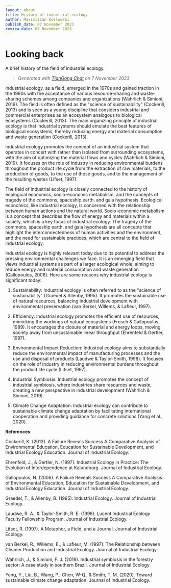 ```yaml
---
layout: about
title: History of industrial ecology
author: Maximilian Koslowski
publish_date: 07 November 2023
review_date: 07 November 2023
---
```


# Looking back

A brief history of the field of industrial ecology.

> *Generated with [TianGong Chat](https://chat.tiangong.world/) on 7 November 2023*

Industrial ecology, as a field, emerged in the 1970s and gained traction in the 1990s with the acceptance of various resource-sharing and waste-sharing schemes among companies and organizations (Wahrlich \& Simioni, 2019). The field is often defined as the "science of sustainability" (Cockerill, 2013) and is seen as a young discipline that considers industrial and commercial enterprises as an ecosystem analogous to biological ecosystems (Cockerill, 2013). The main organizing principle of industrial ecology is that industrial systems should emulate the best features of biological ecosystems, thereby reducing energy and material consumption and waste generation (Cockerill, 2013).

Industrial ecology promotes the concept of an industrial system that operates in concert with rather than isolated from surrounding ecosystems, with the aim of optimizing the material flows and cycles (Wahrlich \& Simioni, 2019). It focuses on the role of industry in reducing environmental burdens throughout the product life cycle from the extraction of raw materials, to the production of goods, to the use of those goods, and to the management of the resulting wastes (Lifset, 1997).

The field of industrial ecology is closely connected to the history of ecological economics, socio-economic metabolism, and the concepts of tragedy of the commons, spaceship earth, and gaia hypothesis. Ecological economics, like industrial ecology, is concerned with the relationship between human actions and the natural world. Socio-economic metabolism is a concept that describes the flow of energy and materials within a society, which is a key focus of industrial ecology. The tragedy of the commons, spaceship earth, and gaia hypothesis are all concepts that highlight the interconnectedness of human activities and the environment, and the need for sustainable practices, which are central to the field of industrial ecology.

Industrial ecology is highly relevant today due to its potential to address the pressing environmental challenges we face. It is an emerging field that views industrial systems as part of a larger ecological whole, aiming to reduce energy and material consumption and waste generation (Gallopoulos, 2006). Here are some reasons why industrial ecology is significant today:

1. Sustainability: Industrial ecology is often referred to as the "science of sustainability" (Graedel \& Allenby, 1995). It promotes the sustainable use of natural resources, balancing industrial development with environmental preservation (van Berkel, Willems, \& Lafleur, 1997).

2. Efficiency: Industrial ecology promotes the efficient use of resources, mimicking the workings of natural ecosystems (Frosch & Gallopoulos, 1989). It encourages the closure of material and energy loops, moving society away from unsustainable linear throughput (Ehrenfeld \& Gertler, 1997).

3. Environmental Impact Reduction: Industrial ecology aims to substantially reduce the environmental impact of manufacturing processes and the use and disposal of products (Laudwe \& Taylor-Smith, 1998). It focuses on the role of industry in reducing environmental burdens throughout the product life cycle (Lifset, 1997).

4. Industrial Symbiosis: Industrial ecology promotes the concept of industrial symbiosis, where industries share resources and waste, creating a new perspective in industrial development (Wahrlich \& Simioni, 2019).

5. Climate Change Adaptation: Industrial ecology can contribute to sustainable climate change adaptation by facilitating international cooperation and providing guidance for concrete solutions (Yang et al., 2020).


**References**:

Cockerill, K. (2013). A Failure Reveals Success A Comparative Analysis of Environmental Education, Education for Sustainable Development, and Industrial Ecology Education. Journal of Industrial Ecology.

Ehrenfeld, J., \& Gertler, N. (1997). Industrial Ecology in Practice: The Evolution of Interdependence at Kalundborg. Journal of Industrial Ecology.

Gallopoulos, N. (2006). A Failure Reveals Success A Comparative Analysis of Environmental Education, Education for Sustainable Development, and Industrial Ecology Education. Journal of Industrial Ecology.

Graedel, T., \& Allenby, B. (1995). Industrial Ecology. Journal of Industrial Ecology.

Laudwe, R. A., \& Taylor-Smith, R. E. (1998). Lucent Industrial Ecology Faculty Fellowship Program. Journal of Industrial Ecology.

Lifset, R. (1997). A Metaphor, a Field, and a Journal. Journal of Industrial Ecology.

van Berkel, R., Willems, E., \& Lafleur, M. (1997). The Relationship between Cleaner Production and Industrial Ecology. Journal of Industrial Ecology.

Wahrlich, J., \& Simioni, F. J. (2019). Industrial symbiosis in the forestry sector: A case study in southern Brazil. Journal of Industrial Ecology.

Yang, Y., Liu, B., Wang, P., Chen, W-Q., & Smith, T. M. (2020). Toward sustainable climate change adaptation. Journal of Industrial Ecology.
